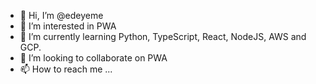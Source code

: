 - 👋 Hi, I’m @edeyeme
- 👀 I’m interested in PWA
- 🌱 I’m currently learning Python, TypeScript, React, NodeJS, AWS and GCP.
- 💞️ I’m looking to collaborate on PWA
- 📫 How to reach me ...

<!---
edeyeme/edeyeme is a ✨ special ✨ repository because its `README.md` (this file) appears on your GitHub profile.
You can click the Preview link to take a look at your changes.
--->
